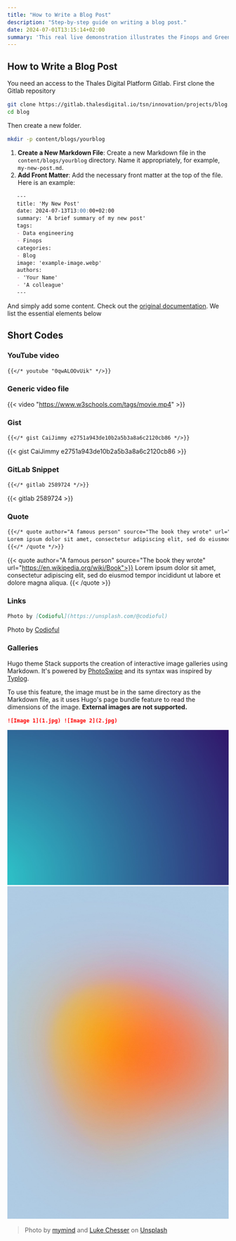 ```yaml
---
title: "How to Write a Blog Post"
description: "Step-by-step guide on writing a blog post."
date: 2024-07-01T13:15:14+02:00
summary: 'This real live demonstration illustrates the Finops and Greenops monitoring of a sample AWS kubernetes application.'
---
```


## How to Write a Blog Post

You need an access to the Thales Digital Platform Gitlab. First clone the Gitlab repository 
```sh
git clone https://gitlab.thalesdigital.io/tsn/innovation/projects/blog.git
cd blog
```

Then create a new folder.
```sh
mkdir -p content/blogs/yourblog
```

1. **Create a New Markdown File**: Create a new Markdown file in the `content/blogs/yourblog` directory. Name it appropriately, for example, `my-new-post.md`.
2. **Add Front Matter**: Add the necessary front matter at the top of the file. Here is an example:
   
```markdown
   ---
   title: 'My New Post'
   date: 2024-07-13T13:00:00+02:00
   summary: 'A brief summary of my new post'
   tags:
   - Data engineering
   - Finops
   categories:
   - Blog
   image: 'example-image.webp'
   authors:
   - 'Your Name'
   - 'A colleague'
   ---
```

And simply add some content. 
Check out the [original documentation](https://stack.jimmycai.com/writing/shortcodes). We list the essential
elements below

## Short Codes

### YouTube video

```markdown
{{</* youtube "0qwALOOvUik" */>}}
```

### Generic video file

{{< video "https://www.w3schools.com/tags/movie.mp4" >}}

### Gist

```markdown
{{</* gist CaiJimmy e2751a943de10b2a5b3a8a6c2120cb86 */>}}
```
{{< gist CaiJimmy e2751a943de10b2a5b3a8a6c2120cb86 >}}

### GitLab Snippet

```markdown
{{</* gitlab 2589724 */>}}
```
{{< gitlab 2589724 >}}

### Quote

```markdown
{{</* quote author="A famous person" source="The book they wrote" url="https://en.wikipedia.org/wiki/Book"*/>}}
Lorem ipsum dolor sit amet, consectetur adipiscing elit, sed do eiusmod tempor incididunt ut labore et dolore magna aliqua.
{{</* /quote */>}}
```

{{< quote author="A famous person" source="The book they wrote" url="https://en.wikipedia.org/wiki/Book">}}
Lorem ipsum dolor sit amet, consectetur adipiscing elit, sed do eiusmod tempor incididunt ut labore et dolore magna aliqua.
{{< /quote >}}

### Links

```markdown
Photo by [Codioful](https://unsplash.com/@codioful)
```

Photo by [Codioful](https://unsplash.com/@codioful)

### Galleries

Hugo theme Stack supports the creation of interactive image galleries using Markdown. It's powered by [PhotoSwipe](https://photoswipe.com/) and its syntax was inspired by [Typlog](https://typlog.com/).

To use this feature, the image must be in the same directory as the Markdown file, as it uses Hugo's page bundle feature to read the dimensions of the image. **External images are not supported.**

```markdown
![Image 1](1.jpg) ![Image 2](2.jpg)
```

![Image 1](1.jpg) ![Image 2](2.jpg)

> Photo by [mymind](https://unsplash.com/@mymind) and [Luke Chesser](https://unsplash.com/@lukechesser) on [Unsplash](https://unsplash.com/)